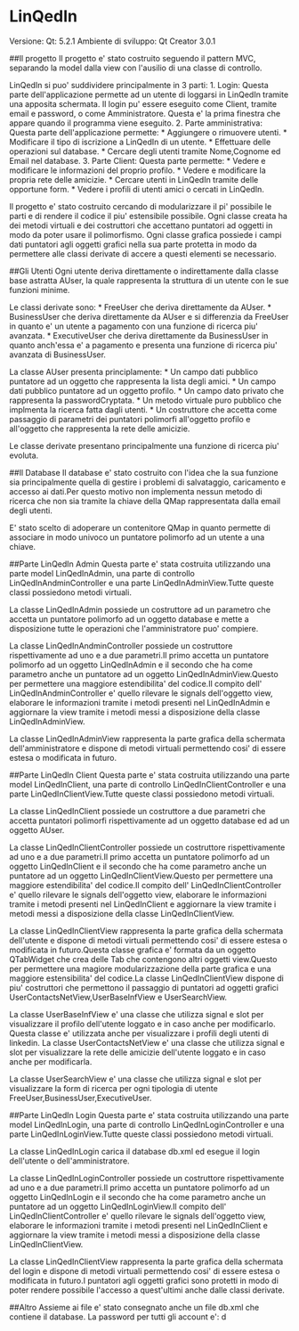 # LinQedIn

Versione: Qt: 5.2.1
Ambiente di sviluppo: Qt Creator 3.0.1





##Il progetto
Il progetto e' stato costruito seguendo il pattern MVC, separando la model dalla view con l'ausilio di una classe di controllo.

LinQedIn si puo' suddividere principalmente in 3 parti:
	1. Login: Questa parte dell'applicazione permette ad un utente di loggarsi in LinQedIn tramite una apposita schermata. Il login pu' essere eseguito come Client, tramite email e password, o come Amministratore. Questa e' la prima finestra che appare quando il programma viene eseguito.
	2. Parte amministrativa: Questa parte dell'applicazione permette:
		* Aggiungere o rimuovere utenti.
		* Modificare il tipo di iscrizione a LinQedIn di un utente.
		* Effettuare delle operazioni sul database.
		* Cercare degli utenti tramite Nome,Cognome ed Email nel database.
	3. Parte Client: Questa parte permette:
		* Vedere e modificare le informazioni del proprio profilo.
		* Vedere e modificare la propria rete delle amicizie.
		* Cercare utenti in LinQedIn tramite delle opportune form.
		* Vedere i profili di utenti amici o cercati in LinQedIn.

Il progetto e' stato costruito cercando di modularizzare il pi' possibile le parti e di rendere il codice il piu' estensibile possibile.
Ogni classe creata ha dei metodi virtuali e dei costruttori che accettano puntatori ad oggetti in modo da poter usare il polimorfismo.
Ogni classe grafica possiede i campi dati puntatori agli oggetti grafici nella sua parte protetta in modo da permettere alle classi derivate di accere a questi elementi se necessario.





##Gli Utenti
Ogni utente deriva direttamente o indirettamente dalla classe base astratta AUser, la quale rappresenta la struttura di un utente con le sue funzioni minime.

Le classi derivate sono: 
	* FreeUser che deriva direttamente da AUser.
	* BusinessUser che deriva direttamente da AUser e si differenzia da FreeUser in quanto e' un utente a pagamento con una funzione di ricerca piu' avanzata.
	* ExecutiveUser che deriva direttamente da BusinessUser in quanto anch'essa e' a pagamento e presenta una funzione di ricerca piu' avanzata di BusinessUser.

La classe AUser presenta principlamente:
	* Un campo dati pubblico puntatore ad un oggetto che rappresenta la lista degli amici.
	* Un campo dati pubblico puntatore ad un oggetto profilo.
	* Un campo dato privato che rappresenta la passwordCryptata.
	* Un metodo virtuale puro pubblico che implmenta la ricerca fatta dagli utenti.
	* Un costruttore che accetta come passaggio di parametri dei puntatori polimorfi all'oggetto profilo e all'oggetto che rappresenta la rete delle amicizie.

Le classe derivate presentano principalmente una funzione di ricerca piu' evoluta.





##Il Database
Il database e' stato costruito con l'idea che la sua funzione sia principalmente quella di gestire i problemi di salvataggio, caricamento e accesso ai dati.Per questo motivo non implementa nessun metodo di ricerca che non sia tramite la chiave della QMap rappresentata dalla email degli utenti.

E' stato scelto di adoperare un contenitore QMap in quanto permette di associare in modo univoco un puntatore polimorfo ad un utente a una chiave.





##Parte LinQedIn Admin
Questa parte e' stata costruita utilizzando una parte model LinQedInAdmin, una parte di controllo LinQedInAndminController e una parte LinQedInAdminView.Tutte queste classi possiedono metodi virtuali.

La classe LinQedInAdmin possiede un costruttore ad un parametro che accetta un puntatore polimorfo ad un oggetto database e mette a disposizione tutte le operazioni che l'amministratore puo' compiere.

La classe  LinQedInAndminController possiede un costruttore rispettivamente ad uno e a due parametri.Il primo accetta un puntatore polimorfo ad un oggetto LinQedInAdmin e il secondo che ha come parametro anche un puntatore ad un oggetto  LinQedInAdminView.Questo per permettere una maggiore estendibilita' del codice.Il compito dell' LinQedInAndminController e' quello rilevare le signals dell'oggetto view, elaborare le informazioni tramite i metodi presenti nel  LinQedInAdmin e aggiornare la view tramite i metodi messi a disposizione della classe  LinQedInAdminView.

La classe  LinQedInAdminView rappresenta la parte grafica della schermata dell'amministratore e dispone di metodi virtuali permettendo cosi' di essere estesa o modificata in futuro.






##Parte LinQedIn Client
Questa parte e' stata costruita utilizzando una parte model LinQedInClient, una parte di controllo LinQedInClientController e una parte LinQedInClientView.Tutte queste classi possiedono metodi virtuali.

La classe LinQedInClient possiede un costruttore a due parametri che accetta puntatori polimorfi rispettivamente ad un oggetto database ed ad un oggetto AUser.

La classe  LinQedInClientController possiede un costruttore rispettivamente ad uno e a due parametri.Il primo accetta un puntatore polimorfo ad un oggetto LinQedInClient e il secondo che ha come parametro anche un puntatore ad un oggetto  LinQedInClientView.Questo per permettere una maggiore estendibilita' del codice.Il compito dell' LinQedInClientController e' quello rilevare le signals dell'oggetto view, elaborare le informazioni tramite i metodi presenti nel  LinQedInClient e aggiornare la view tramite i metodi messi a disposizione della classe  LinQedInClientView.

La classe  LinQedInClientView rappresenta la parte grafica della schermata dell'utente e dispone di metodi virtuali permettendo cosi' di essere estesa o modificata in futuro.Questa classe grafica e' formata da un oggetto QTabWidget che crea delle Tab che contengono altri oggetti view.Questo per permettere una magiore modularizzazione della parte grafica e una maggiore estensibilita' del codice.La classe LinQedInClientView dispone di piu' costruttori che permettono il passaggio di puntatori ad oggetti grafici UserContactsNetView,UserBaseInfView e UserSearchView.

La classe UserBaseInfView e' una classe che utilizza signal e slot per visualizzare il profilo dell'utente loggato e in caso anche per modificarlo. Questa classe e' utilizzata anche per visualizzare i profili degli utenti di linkedin.
La classe  UserContactsNetView e' una classe che  utilizza signal e slot per visualizzare la rete delle amicizie dell'utente loggato e in caso anche per modificarla.

La classe  UserSearchView e' una classe che  utilizza signal e slot per visualizzare la form di ricerca per ogni tipologia di utente FreeUser,BusinessUser,ExecutiveUser.





##Parte LinQedIn Login
Questa parte e' stata costruita utilizzando una parte model LinQedInLogin, una parte di controllo LinQedInLoginController e una parte LinQedInLoginView.Tutte queste classi possiedono metodi virtuali.

La classe LinQedInLogin carica il database db.xml ed esegue il login dell'utente o dell'amministratore.

La classe  LinQedInLoginController possiede un costruttore rispettivamente ad uno e a due parametri.Il primo accetta un puntatore polimorfo ad un oggetto LinQedInLogin e il secondo che ha come parametro anche un puntatore ad un oggetto  LinQedInLoginView.Il compito dell' LinQedInClientController e' quello rilevare le signals dell'oggetto view, elaborare le informazioni tramite i metodi presenti nel  LinQedInClient e aggiornare la view tramite i metodi messi a disposizione della classe  LinQedInClientView.

La classe  LinQedInClientView rappresenta la parte grafica della schermata del login e dispone di metodi virtuali permettendo cosi' di essere estesa o modificata in futuro.I puntatori agli oggetti grafici sono protetti in modo di poter rendere possibile l'accesso a quest'ultimi anche dalle classi derivate.





##Altro
Assieme ai file e' stato consegnato anche un file db.xml che contiene il database. La password per tutti gli account e': d